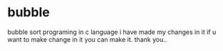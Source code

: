 # bubble
bubble sort programing in c language
i have made my changes in it if u want to make 
change in it you can make it. 
thank you..
